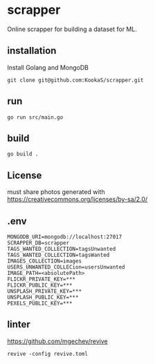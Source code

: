 # scrapper

Online scrapper for building a dataset for ML.


## installation

Install Golang and MongoDB

    git clone git@github.com:KookaS/scrapper.git

    
## run

    go run src/main.go

## build

    go build .

## License

must share photos generated with https://creativecommons.org/licenses/by-sa/2.0/

## .env

    MONGODB_URI=mongodb://localhost:27017
    SCRAPPER_DB=scrapper
    TAGS_WANTED_COLLECTION=tagsUnwanted
    TAGS_WANTED_COLLECTION=tagsWanted
    IMAGES_COLLECTION=images
    USERS_UNWANTED_COLLECion=usersUnwanted
    IMAGE_PATH=<absolutePath>
    FLICKR_PRIVATE_KEY=***
    FLICKR_PUBLIC_KEY=***
    UNSPLASH_PRIVATE_KEY=***
    UNSPLASH_PUBLIC_KEY=***
    PEXELS_PUBLIC_KEY=***

## linter

https://github.com/mgechev/revive

    revive -config revive.toml
